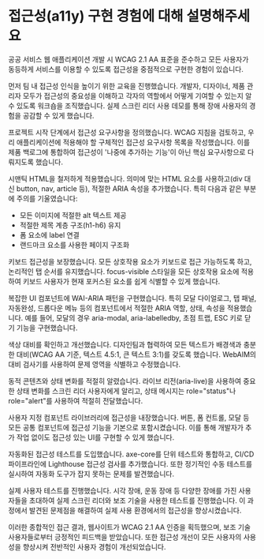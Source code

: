 # 접근성(a11y) 구현 경험에 대해 설명해주세요

공공 서비스 웹 애플리케이션 개발 시 WCAG 2.1 AA 표준을 준수하고 모든 사용자가 동등하게 서비스를 이용할 수 있도록 접근성을 중점적으로 구현한 경험이 있습니다.

먼저 팀 내 접근성 인식을 높이기 위한 교육을 진행했습니다. 개발자, 디자이너, 제품 관리자 모두가 접근성의 중요성을 이해하고 각자의 역할에서 어떻게 기여할 수 있는지 알 수 있도록 워크숍을 조직했습니다. 실제 스크린 리더 사용 데모를 통해 장애 사용자의 경험을 공감할 수 있게 했습니다.

프로젝트 시작 단계에서 접근성 요구사항을 정의했습니다. WCAG 지침을 검토하고, 우리 애플리케이션에 적용해야 할 구체적인 접근성 요구사항 목록을 작성했습니다. 이를 제품 백로그에 통합하여 접근성이 '나중에 추가하는 기능'이 아닌 핵심 요구사항으로 다뤄지도록 했습니다.

시맨틱 HTML을 철저하게 적용했습니다. 의미에 맞는 HTML 요소를 사용하고(div 대신 button, nav, article 등), 적절한 ARIA 속성을 추가했습니다. 특히 다음과 같은 부분에 주의를 기울였습니다:

- 모든 이미지에 적절한 alt 텍스트 제공
- 적절한 제목 계층 구조(h1-h6) 유지
- 폼 요소에 label 연결
- 랜드마크 요소를 사용한 페이지 구조화

키보드 접근성을 보장했습니다. 모든 상호작용 요소가 키보드로 접근 가능하도록 하고, 논리적인 탭 순서를 유지했습니다. focus-visible 스타일을 모든 상호작용 요소에 적용하여 키보드 사용자가 현재 포커스된 요소를 쉽게 식별할 수 있게 했습니다.

복잡한 UI 컴포넌트에 WAI-ARIA 패턴을 구현했습니다. 특히 모달 다이얼로그, 탭 패널, 자동완성, 드롭다운 메뉴 등의 컴포넌트에서 적절한 ARIA 역할, 상태, 속성을 적용했습니다. 예를 들어, 모달의 경우 aria-modal, aria-labelledby, 초점 트랩, ESC 키로 닫기 기능을 구현했습니다.

색상 대비를 확인하고 개선했습니다. 디자인팀과 협력하여 모든 텍스트가 배경색과 충분한 대비(WCAG AA 기준, 텍스트 4.5:1, 큰 텍스트 3:1)를 갖도록 했습니다. WebAIM의 대비 검사기를 사용하여 문제 영역을 식별하고 수정했습니다.

동적 콘텐츠와 상태 변화를 적절히 알렸습니다. 라이브 리전(aria-live)을 사용하여 중요한 상태 변화를 스크린 리더 사용자에게 알리고, 상태 메시지는 role="status"나 role="alert"를 사용하여 적절히 전달했습니다.

사용자 지정 컴포넌트 라이브러리에 접근성을 내장했습니다. 버튼, 폼 컨트롤, 모달 등 모든 공통 컴포넌트에 접근성 기능을 기본으로 포함시켰습니다. 이를 통해 개발자가 추가 작업 없이도 접근성 있는 UI를 구현할 수 있게 했습니다.

자동화된 접근성 테스트를 도입했습니다. axe-core를 단위 테스트와 통합하고, CI/CD 파이프라인에 Lighthouse 접근성 검사를 추가했습니다. 또한 정기적인 수동 테스트를 실시하여 자동화 도구가 잡지 못하는 문제를 발견했습니다.

실제 사용자 테스트를 진행했습니다. 시각 장애, 운동 장애 등 다양한 장애를 가진 사용자들을 초대하여 실제 스크린 리더와 보조 기술을 사용한 테스트를 진행했습니다. 이 과정에서 발견된 문제점을 해결하여 실제 사용 환경에서의 접근성을 향상시켰습니다.

이러한 종합적인 접근 결과, 웹사이트가 WCAG 2.1 AA 인증을 획득했으며, 보조 기술 사용자들로부터 긍정적인 피드백을 받았습니다. 또한 접근성 개선이 모든 사용자의 사용성을 향상시켜 전반적인 사용자 경험이 개선되었습니다.
